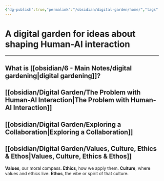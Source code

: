 ```yaml
---
{"dg-publish":true,"permalink":"/obsidian/digital-garden/home/","tags":["gardenEntry"],"created":"2025-08-11T21:46:53.866+01:00","updated":"2025-08-12T08:29:45.517+01:00"}
---
```


# A digital garden for ideas about shaping Human-AI interaction

---

## What is [[obsidian/6 - Main Notes/digital gardening\|digital gardening]]? 

## [[obsidian/Digital Garden/The Problem with Human-AI Interaction\|The Problem with Human-AI Interaction]] 

## [[obsidian/Digital Garden/Exploring a Collaboration\|Exploring a Collaboration]] 

## [[obsidian/Digital Garden/Values, Culture, Ethics & Ethos\|Values, Culture, Ethics & Ethos]]

**Values**, our moral compass.
**Ethics**, how we apply them.
**Culture**, where values and ethics live.
**Ethos**, the vibe or spirit of that culture.